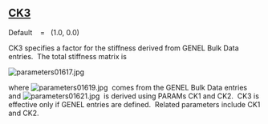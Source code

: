 ## [CK3](https://help.hexagonmi.com/bundle/MSC_Nastran_2022.4/page/Nastran_Combined_Book/qrg/parameters/TOC.CK3.xhtml)

Default    =    (1.0, 0.0)

CK3 specifies a factor for the stiffness derived from GENEL Bulk Data entries.  The total stiffness matrix is

![parameters01617.jpg](https://help-be.hexagonmi.com/bundle/MSC_Nastran_2022.4/page/Nastran_Combined_Book/qrg/parameters/../../../assets/parameters01617.jpg?_LANG=enus)  

where  ![parameters01619.jpg](https://help-be.hexagonmi.com/bundle/MSC_Nastran_2022.4/page/Nastran_Combined_Book/qrg/parameters/../../../assets/parameters01619.jpg?_LANG=enus)  comes from the GENEL Bulk Data entries and  ![parameters01621.jpg](https://help-be.hexagonmi.com/bundle/MSC_Nastran_2022.4/page/Nastran_Combined_Book/qrg/parameters/../../../assets/parameters01621.jpg?_LANG=enus)  is derived using PARAMs CK1 and CK2.  CK3 is effective only if GENEL entries are defined.  Related parameters include CK1 and CK2.

